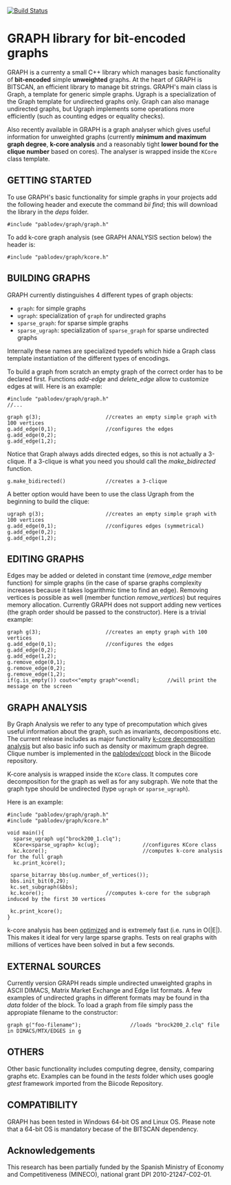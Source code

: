 [![Build Status](https://webapi.biicode.com/v1/badges/pablodev/pablodev/graph/master)](https://www.biicode.com/pablodev/graph) 

GRAPH library for bit-encoded graphs
===================

GRAPH is a currenty a  small  C++ library which manages basic functionality of **bit-encoded** simple **unweighted** graphs. At the heart of GRAPH is BITSCAN, an efficient library to manage bit strings. GRAPH's main class is Graph, a template for generic simple graphs. Ugraph is a specialization of the Graph template for undirected graphs only. Graph can also manage undirected graphs, but Ugraph implements some operations  more efficiently (such as counting edges or equality checks).

Also recently available in GRAPH is a graph analyser which gives useful information for unweighted graphs (currently **minimum and maximum graph degree**, **k-core analysis** and a reasonably tight **lower bound for the clique number** based on cores). The analyser is wrapped inside the `KCore` class template. 

GETTING STARTED
-------------------------------

To use GRAPH's basic functionality for simple graphs in your projects add the following header and execute the command *bii find*; this will download the library in the *deps* folder. 

	#include "pablodev/graph/graph.h"

To add k-core graph analysis (see GRAPH ANALYSIS section below) the header is:

	#include "pablodev/graph/kcore.h"

BUILDING GRAPHS
-------------------------------
GRAPH currently distinguishes 4 different types of graph objects:

- `graph`: for simple graphs
- `ugraph`: specialization of `graph` for undirected graphs
- `sparse_graph`: for sparse simple graphs
- `sparse_ugraph`: specialization of `sparse_graph` for sparse undirected graphs
 
Internally these names are specialized typedefs which hide a Graph class template instantiation of the different types of encodings.

To build a graph from scratch an empty graph of the correct order has to be declared first. Functions *add\-edge* and *delete\_edge* allow to customize edges at will. Here is an example:

    #include "pablodev/graph/graph.h"
    //...
    
    graph g(3);						//creates an empty simple graph with 100 vertices
    g.add_edge(0,1);				//configures the edges
	g.add_edge(0,2);
	g.add_edge(1,2);


Notice that Graph always adds directed edges, so this is not actually a 3-clique. If a 3-clique is what you need you should call the *make\_bidirected* function.
   
    g.make_bidirected()				//creates a 3-clique

A better option would have been to use the class Ugraph from the beginning to build the clique:
   
    ugraph g(3);					//creates an empty simple graph with 100 vertices
	g.add_edge(0,1);				//configures edges (symmetrical)
	g.add_edge(0,2);
	g.add_edge(1,2);

EDITING GRAPHS
-------------------------------

Edges may be added or deleted in constant time (*remove\_edge* member function) for simple graphs (in the case of sparse graphs complexity increases because it takes logarithmic time to find an edge). Removing vertices is possible as well (member function *remove\_vertices*) but requires memory allocation. Currently GRAPH does not support adding new vertices (the graph order should be passed to the constructor). Here is a trivial example:
   
    graph g(3);						//creates an empty graph with 100 vertices
	g.add_edge(0,1);				//configures the edges
	g.add_edge(0,2);
	g.add_edge(1,2);
	g.remove_edge(0,1);
	g.remove_edge(0,2);
	g.remove_edge(1,2);
    if(g.is_empty()) cout<<"empty graph"<<endl;			//will print the message on the screen

GRAPH ANALYSIS
-------------------------------
By Graph Analysis we refer to any type of precomputation which gives useful information about the graph, such as invariants, decompositions etc. The current release includes as major functionality [k-core decomposition analysis](http://en.wikipedia.org/wiki/Degeneracy_(graph_theory)) but also basic info such as density or maximum graph degree. Clique number is implemented in the [pablodev/copt](https://www.biicode.com/pablodev/copt "repo for compbinatorial optimization") block in the Biicode repository.

K-core analysis is wrapped inside the `KCore` class.  It computes core decomposition for the graph as well as for any subgraph. We note that the graph type should be undirected (type `ugraph` or `sparse_ugraph`). 

Here is an example:
    
    #include "pablodev/graph/graph.h" 
    #include "pablodev/graph/kcore.h" 
   				
    void main(){
	  sparse_ugraph ug("brock200_1.clq");
	  KCore<sparse_ugraph> kc(ug);				//configures KCore class
      kc.kcore();								//computes k-core analysis for the full graph
	  kc.print_kcore();	

	 sparse_bitarray bbs(ug.number_of_vertices());
	 bbs.init_bit(0,29);
	 kc.set_subgraph(&bbs);
	 kc.kcore();					//computes k-core for the subgraph induced by the first 30 vertices
    
	 kc.print_kcore();							
    }

k-core analysis has been [optimized](https://www.google.com/url?sa=t&rct=j&q=&esrc=s&source=web&cd=2&cad=rja&uact=8&ved=0CCgQFjAB&url=http%3A%2F%2Fvlado.fmf.uni-lj.si%2Fpub%2Fnetworks%2Fdoc%2Fcores%2Fcores.pdf&ei=Pe8FVJfZD6PIyAO0-IKIAQ&usg=AFQjCNFNFQZTbvdmsjXTqTSH1BFYf1ACKg&sig2=_leTrcnaQKbfFHpSwiZuKQ&bvm=bv.74115972,d.bGQ) and is extremely fast (i.e. runs in O(|E|). This makes it ideal for very large sparse graphs. Tests on real graphs with millions of vertices have been solved in but a few seconds.

    
EXTERNAL SOURCES
-------------------------------

Currently version GRAPH reads simple undirected unweighted graphs in ASCII DIMACS, Matrix Market Exchange and Edge list formats. A few examples of undirected graphs in different formats may be found in tha *data* folder of the block. To load a graph from file simply pass the appropiate filename to the constructor:

    
    graph g("foo-filename");				//loads "brock200_2.clq" file in DIMACS/MTX/EDGES in g
    
OTHERS
-------------------------------

Other basic functionality includes computing degree, density, comparing graphs etc. Examples can be found in the *tests* folder which uses google *gtest* framework imported from the Biicode Repository.


COMPATIBILITY
-------------------------------

GRAPH has been tested in Windows 64-bit OS and Linux OS. Please note that a 64-bit OS is mandatory becase of the BITSCAN dependency.

Acknowledgements
-------------------------------

This research has been partially funded by the Spanish Ministry of Economy and Competitiveness (MINECO), national grant DPI 2010-21247-C02-01.

